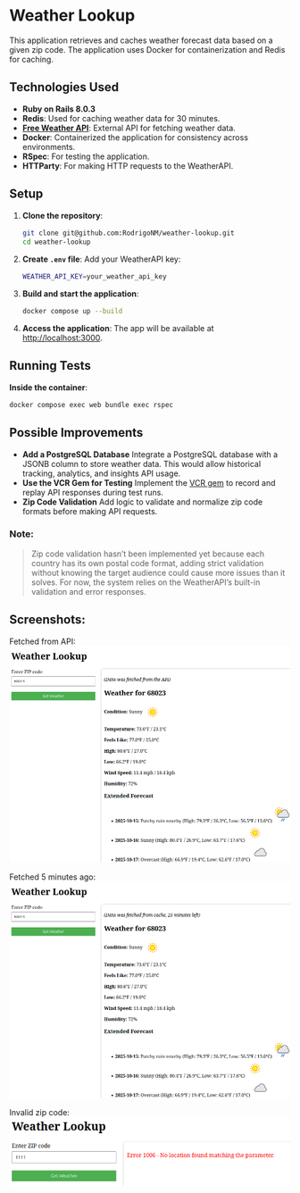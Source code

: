 # Weather Lookup

This application retrieves and caches weather forecast data based on a given zip code.
The application uses Docker for containerization and Redis for caching.

## Technologies Used

- **Ruby on Rails 8.0.3**
- **Redis**: Used for caching weather data for 30 minutes.
- **[Free Weather API](https://www.weatherapi.com/)**: External API for fetching weather data.
- **Docker**: Containerized the application for consistency across environments.
- **RSpec**: For testing the application.
- **HTTParty**: For making HTTP requests to the WeatherAPI.

## Setup

1. **Clone the repository**:
   ```bash
   git clone git@github.com:RodrigoNM/weather-lookup.git
   cd weather-lookup
   ```

2. **Create `.env` file**:
   Add your WeatherAPI key:
   ```bash
   WEATHER_API_KEY=your_weather_api_key
   ```

3. **Build and start the application**:
   ```bash
   docker compose up --build
   ```

4. **Access the application**:
   The app will be available at [http://localhost:3000](http://localhost:3000).

## Running Tests

**Inside the container**:
   ```bash
   docker compose exec web bundle exec rspec
   ```
## Possible Improvements

 - **Add a PostgreSQL Database** Integrate a PostgreSQL database with a JSONB column to store weather data. This would allow historical tracking, analytics, and insights API usage.
 - **Use the VCR Gem for Testing** Implement the [VCR gem](https://github.com/vcr/vcr) to record and replay API responses during test runs.
 - **Zip Code Validation** Add logic to validate and normalize zip code formats before making API requests.

  ### Note:
  
  >Zip code validation hasn’t been implemented yet because each country has its own postal code format, adding strict validation without knowing the target audience could cause more issues than it solves.
  >For now, the system relies on the WeatherAPI’s built-in validation and error responses.

## Screenshots:

Fetched from API:
![Fetched from API](./public/screenshots/fetched_from_api.png)

Fetched 5 minutes ago:
![Fetched 10 seconds ago](./public/screenshots/fetched_5_minutes_ago.png)

Invalid zip code:
![Fetched 20 seconds ago](./public/screenshots/invalid_zip_code.png)